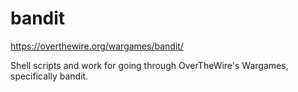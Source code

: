 # bandit
https://overthewire.org/wargames/bandit/

Shell scripts and work for going through OverTheWire's Wargames, specifically bandit.
